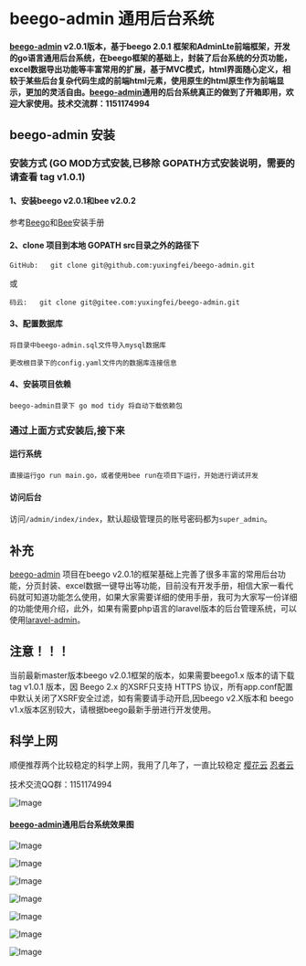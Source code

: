 # beego-admin 通用后台系统

#### [beego-admin](https://github.com/yuxingfei/beego-admin) v2.0.1版本，基于beego 2.0.1 框架和AdminLte前端框架，开发的go语言通用后台系统，在beego框架的基础上，封装了后台系统的分页功能，excel数据导出功能等丰富常用的扩展，基于MVC模式，html界面随心定义，相较于某些后台复杂代码生成的前端html元素，使用原生的html原生作为前端显示，更加的灵活自由。[beego-admin](https://github.com/yuxingfei/beego-admin)通用的后台系统真正的做到了开箱即用，欢迎大家使用。技术交流群：1151174994

## beego-admin 安装

### 安装方式 (GO MOD方式安装,已移除 GOPATH方式安装说明，需要的请查看 tag v1.0.1)

#### 1、安装beego v2.0.1和bee v2.0.2
参考[Beego](https://beego.me/docs/install/)和[Bee](https://beego.me/docs/install/bee.md)安装手册

#### 2、clone 项目到本地 GOPATH src目录之外的路径下
```
GitHub:   git clone git@github.com:yuxingfei/beego-admin.git
```
或
```
码云:   git clone git@gitee.com:yuxingfei/beego-admin.git
```


#### 3、配置数据库
```
将目录中beego-admin.sql文件导入mysql数据库

更改根目录下的config.yaml文件内的数据库连接信息
```

#### 4、安装项目依赖
```
beego-admin目录下 go mod tidy 将自动下载依赖包
```

### 通过上面方式安装后,接下来

#### 运行系统
```
直接运行go run main.go，或者使用bee run在项目下运行，开始进行调试开发
```

#### 访问后台
访问`/admin/index/index`，默认超级管理员的账号密码都为`super_admin`。


## 补充
[beego-admin](https://github.com/yuxingfei/beego-admin) 项目在beego v2.0.1的框架基础上完善了很多丰富的常用后台功能，分页封装、excel数据一键导出等功能，目前没有开发手册，相信大家一看代码就可知道功能怎么使用，如果大家需要详细的使用手册，我可为大家写一份详细的功能使用介绍，此外，如果有需要php语言的laravel版本的后台管理系统，可以使用[laravel-admin](https://github.com/yuxingfei/laravel-admin)。

## 注意！！！
当前最新master版本beego v2.0.1框架的版本，如果需要beego1.x 版本的请下载 tag v1.0.1 版本，因 Beego 2.x 的XSRF只支持 HTTPS 协议，所有app.conf配置中默认关闭了XSRF安全过滤，如有需要请手动开启,因beego v2.X版本和 beego v1.x版本区别较大，请根据beego最新手册进行开发使用。

## 科学上网
顺便推荐两个比较稳定的科学上网，我用了几年了，一直比较稳定
[樱花云](https://renzhe.cloud/auth/register?code=GoTA)
[忍者云](https://www.sakuras.pro/index.php#/register?code=hxGASdrG)

技术交流QQ群：1151174994

![Image](https://raw.githubusercontent.com/yuxingfei/images/master/beego-admin-qq-share.png)

#### [beego-admin](https://github.com/yuxingfei/beego-admin)通用后台系统效果图

![Image](https://raw.githubusercontent.com/yuxingfei/images/master/beego-login-1.jpg)

![Image](https://raw.githubusercontent.com/yuxingfei/images/master/beego-index-2.png)

![Image](https://raw.githubusercontent.com/yuxingfei/images/master/beego-user-index-3.png)

![Image](https://raw.githubusercontent.com/yuxingfei/images/master/beego-user-4.png)

![Image](https://raw.githubusercontent.com/yuxingfei/images/master/beego-admin-role-5.png)

![Image](https://raw.githubusercontent.com/yuxingfei/images/master/beego-admin-menu-6.png)

![Image](https://raw.githubusercontent.com/yuxingfei/images/master/beego-setting-7.png)
